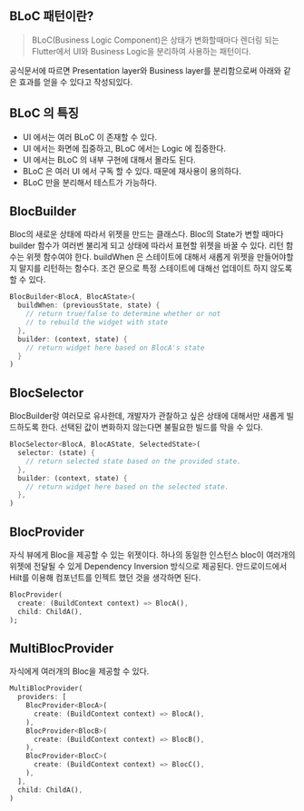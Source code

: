 ## BLoC 패턴이란?

> BLoC(Business Logic Component)은 상태가 변화할때마다 렌더링 되는 Flutter에서 UI와 Business Logic을 분리하여 사용하는 패턴이다.

공식문서에 따르면 Presentation layer와 Business layer를 분리함으로써 아래와 같은 효과를 얻을 수 있다고 작성되있다.

## BLoC 의 특징

- UI 에서는 여러 BLoC 이 존재할 수 있다.
- UI 에서는 화면에 집중하고, BLoC 에서는 Logic 에 집중한다.
- UI 에서는 BLoC 의 내부 구현에 대해서 몰라도 된다.
- BLoC 은 여러 UI 에서 구독 할 수 있다. 때문에 재사용이 용의하다.
- BLoC 만을 분리해서 테스트가 가능하다.

## BlocBuilder

Bloc의 새로운 상태에 따라서 위젯을 만드는 클래스다. Bloc의 State가 변할 때마다 builder 함수가 여러번 불리게 되고 상태에 따라서 표현할 위젯을 바꿀 수 있다. 리턴 함수는 위젯 함수여야 한다. buildWhen 은 스테이트에 대해서 새롭게 위젯을 만들어야할지 말지를 리턴하는 함수다. 조건 문으로 특정 스테이트에 대해선 업데이트 하지 않도록 할 수 있다.

```dart
BlocBuilder<BlocA, BlocAState>(
  buildWhen: (previousState, state) {
    // return true/false to determine whether or not
    // to rebuild the widget with state
  },
  builder: (context, state) {
    // return widget here based on BlocA's state
  }
)
```

## BlocSelector

BlocBuilder랑 여러모로 유사한데, 개발자가 관찰하고 싶은 상태에 대해서만 새롭게 빌드하도록 한다. 선택된 값이 변화하지 않는다면 불필요한 빌드를 막을 수 있다.

```dart
BlocSelector<BlocA, BlocAState, SelectedState>(
  selector: (state) {
    // return selected state based on the provided state.
  },
  builder: (context, state) {
    // return widget here based on the selected state.
  },
)
```

## BlocProvider

자식 뷰에게 Bloc을 제공할 수 있는 위젯이다. 하나의 동일한 인스턴스 bloc이 여러개의 위젯에 전달될 수 있게 Dependency Inversion 방식으로 제공된다. 안드로이드에서 Hilt를 이용해 컴포넌트를 인젝트 했던 것을 생각하면 된다.

```dart
BlocProvider(
  create: (BuildContext context) => BlocA(),
  child: ChildA(),
);
```

## MultiBlocProvider

자식에게 여러개의 Bloc을 제공할 수 있다.

```dart
MultiBlocProvider(
  providers: [
    BlocProvider<BlocA>(
      create: (BuildContext context) => BlocA(),
    ),
    BlocProvider<BlocB>(
      create: (BuildContext context) => BlocB(),
    ),
    BlocProvider<BlocC>(
      create: (BuildContext context) => BlocC(),
    ),
  ],
  child: ChildA(),
)
```
